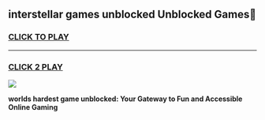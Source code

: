 
## interstellar games unblocked Unblocked Games👋
<h3>
<a href="https://premium.freeplayer.one?title=interstellar_games_unblocked&ref=16F">CLICK TO PLAY</a></h3>
<hr>

<h3>
<a href="https://premium.freeplayer.one?title=interstellar_games_unblocked&ref=16F">CLICK 2 PLAY</a>
  
</h3>

<a href="https://premium.freeplayer.one?title=interstellar_games_unblocked&ref=16F/"><img src="https://clearcache.store/games.png"></a>


**worlds hardest game unblocked: Your Gateway to Fun and Accessible Online Gaming**
